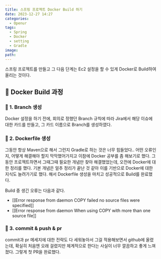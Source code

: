 ```yaml
---
title: 스프링 프로젝트 Docker Build 하기
date: 2023-12-27 14:27
categories:
  - Openur
tags:
  - Spring
  - Docker
  - setting
  - Gradle
image: 
path:
---
```

스프링 프로젝트를 만들고 그 다음 단계는 Ec2 설정을 할 수 있게 Docker로 Build하여 올리는 것이다.

## 🌈 Docker Build 과정
### 📌 1. Branch 생성
Docker 설정을 하기 전에, 회의로 정했던 Branch 규칙에 따라 Jira에서 해당 이슈에 대한 카드를 만들고, 그 카드 이름으로 Branch를 생성하였다.

### 📌 2. Dockerfile 생성
그동안 항상 Maven으로 해서 그런지 Gradle로 하는 것은 너무 힘들었다.. 어떤 오류인지, 어떻게 해결해야 할지 막막했어가지고 이참에 Docker 공부를 좀 해보기로 했다. 그동안 프로젝트하면서 그때그때 필요한 개념만 찾아 해결했었는데, 오전에 Docker에 대한 정리를 했다. 기본 개념은 얼추 정리가 끝난 것 같아 이를 기반으로 Docker에 대한 지식도 늘려가기로 했다. 해서 Dockerfile 생성을 마치고 성공적으로 Build를 완료했다. 

Build 중 생긴 오류는 다음과 같다.
+ [[Error response from daemon COPY failed no source files were specified]]
+ [[Error response from daemon When using COPY with more than one source file]]

### 📌 3. commit & push & pr
commit과 pr 메세지에 대한 전략도 다 세워놓아서 그걸 적용해보면서 github에 올렸는데, 확실히 처음엔 오래 걸렸지만 체계적으로 한다는 사실이 너무 깔끔하고 좋게 느껴졌다. 그렇게 첫 PR을 완료했다.
